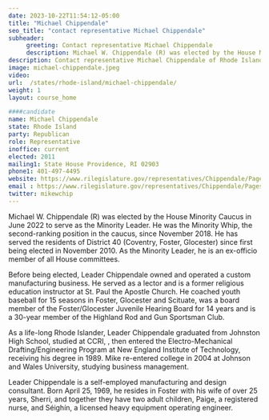 ```yaml
---
date: 2023-10-22T11:54:12-05:00
title: "Michael Chippendale"
seo_title: "contact representative Michael Chippendale"
subheader:
     greeting: Contact representative Michael Chippendale
     description: Michael W. Chippendale (R) was elected by the House Minority Caucus in June 2022 to serve as the Minority Leader. He was the Minority Whip, the second-ranking position in the caucus, since November 2018.  He has served the residents of District 40 (Coventry, Foster, Glocester) since first being elected in November 2010.
description: Contact representative Michael Chippendale of Rhode Island. Contact information for Michael Chippendale includes email address, phone number, and mailing address.
image: michael-chippendale.jpeg
video:
url:  /states/rhode-island/michael-chippendale/
weight: 1
layout: course_home

####candidate
name: Michael Chippendale
state: Rhode Island
party: Republican
role: Representative
inoffice: current
elected: 2011
mailing1: State House Providence, RI 02903
phone1: 401-497-4495
website: https://www.rilegislature.gov/representatives/Chippendale/Pages/Biography.aspx/
email : https://www.rilegislature.gov/representatives/Chippendale/Pages/Biography.aspx/
twitter: mikewchip
---
```


Michael W. Chippendale (R) was elected by the House Minority Caucus in June 2022 to serve as the Minority Leader. He was the Minority Whip, the second-ranking position in the caucus, since November 2018.  He has served the residents of District 40 (Coventry, Foster, Glocester) since first being elected in November 2010. As the Minority Leader, he is an ex-officio member of all House committees.

Before being elected, Leader Chippendale owned and operated a custom manufacturing business. He served as a lector and is a former religious education instructor at St. Paul the Apostle Church. He coached youth baseball for 15 seasons in Foster, Glocester and Scituate, was a board member of the Foster/Glocester Juvenile Hearing Board for 14 years and is a 30-year member of the Highland Rod and Gun Sportsman Club.

As a life-long Rhode Islander, Leader Chippendale graduated from Johnston High School, studied at CCRI, , then entered the Electro-Mechanical Drafting/Engineering Program at New England Institute of Technology, receiving his degree in 1989. Mike re-entered college in 2004 at Johnson and Wales University, studying business management.​

Leader Chippendale is a self-employed manufacturing and design consultant. Born April 25, 1969, he resides in Foster with his wife of over 25 years, Sherri, and together they have two adult children, Paige, a registered n​​urse, and Séighín, a licensed heavy equipment operating engineer.​
